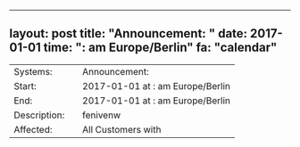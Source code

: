 --- 
 layout: post 
 title: "Announcement: " 
 date: 2017-01-01 
 time: ": am Europe/Berlin" 
 fa: "calendar" 
 --- 
 |                   |   |                                                                      | 
 |-------------------|---|----------------------------------------------------------------------| 
 | Systems:          |   | Announcement: | 
 | Start:            |   | 2017-01-01 at : am Europe/Berlin | 
 | End:              |   | 2017-01-01 at : am  Europe/Berlin | 
 | Description:      |   | fenivenw | 
 | Affected:         |   | All Customers with  | 
